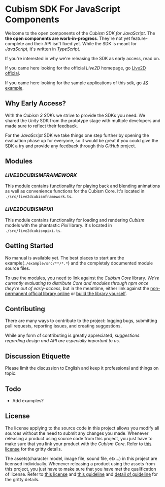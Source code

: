 ﻿# Cubism SDK For JavaScript Components

Welcome to the open components of the *Cubism SDK for JavaScript*. The **the open components are work-in-progress**.
They're not yet feature-complete and their API isn't fixed yet.
While the SDK is meant for *JavaScript*, it's written in *TypeScript*.

If you're interested in why we're releasing the SDK as early access, read on.

If you came here looking for the official *Live2D* homepage, go [Live2D official](http://www.live2d.com/products/cubism3).

If you came here looking for the sample applications of this sdk, go [JS example](https://live2d.github.io/CubismJsComponents/).


## Why Early Access?

With the *Cubism 3 SDK*s we strive to provide the SDKs you need.
We shared the *Unity* SDK from the prototype stage with multiple developers and made sure to reflect their feedback.

For the *JavaScript* SDK we take things one step further by opening the evaluation phase up for everyone,
so it would be great if you could give the SDK a try and provide any feedback through this *GitHub* project.


## Modules

### *LIVE2DCUBISMFRAMEWORK*

This module contains functionality for playing back and blending animations as well as convenience functions for the Cubism Core.
It's located in `./src/live2dcubismframework.ts`.


### *LIVE2DCUBISMPIXI*

This module contains functionality for loading and rendering *Cubism* models with the phantastic *Pixi* library.
It's located in `./src/live2dcubismpixi.ts`.


## Getting Started

No manual is available yet. The best places to start are the example(`./example/src/**/*.*`) and
the completely documented module source files.

To use the modules, you need to link against the *Cubism Core* library.
*We're currently evaluating to distribute Core and modules through npm once they're out of early-access*,
but in the meantime, either link against the [non-permanent official library online](http://live2d.github.io/#js) or
[build the library yourself](https://github.com/Live2D/CubismBindings).


## Contributing

There are many ways to contribute to the project: logging bugs, submitting pull requests, reporting issues, and creating suggestions.

While any form of contributing is greatly appreciated, *suggestions regarding design and API are especially important to us*.


## Discussion Etiquette

Please limit the discussion to English and keep it professional and things on topic.


## Todo

- Add examples?


## License

The license applying to the source code in this project allows you modify all sources without the need to submit any changes you made.
Whenever releasing a product using source code from this project, you just have to make sure that you link your product with the *Cubism Core*.
Refer to [this license](http://live2d.com/eula/live2d-open-software-license-agreement_en.html) for the gritty details.

The assets(character model, image file, sound file, etx...) in this project are licensed individually. Whenever releasing a product using the assets from this project, you just have to make sure that you have met the qualification of license.
Refer to [this license](http://www.live2d.com/eula/live2d-free-material-license-agreement_en.html) and [this guideline](http://docs.live2d.com/kr/cubism-editor-manual/sample-model/) and [detail of guideline](http://docs.live2d.com/cubism-editor-manual/character-guidelines/) for the gritty details.